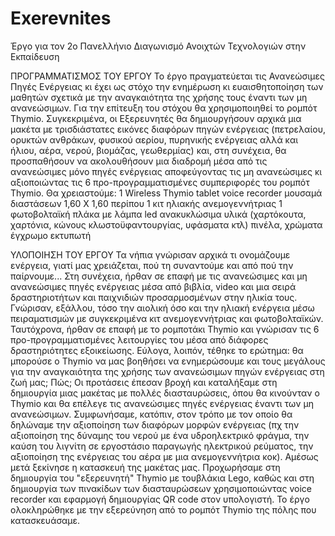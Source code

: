 # Exerevnites
Έργο για τον 2ο Πανελλήνιο Διαγωνισμό Ανοιχτών Τεχνολογιών στην Εκπαίδευση

ΠΡΟΓΡΑΜΜΑΤΙΣΜΟΣ ΤΟΥ ΕΡΓΟΥ
Το έργο πραγματεύεται τις Ανανεώσιμες Πηγές Ενέργειας κι έχει ως στόχο την ενημέρωση κι ευαισθητοποίηση των μαθητών σχετικά με την αναγκαιότητα της χρήσης τους έναντι των μη ανανεώσιμων. 
Για την επίτευξη του στόχου θα χρησιμοποιηθεί το ρομπότ Thymio.
Συγκεκριμένα, οι Εξερευνητές θα δημιουργήσουν αρχικά μια μακέτα με τρισδιάστατες εικόνες διαφόρων πηγών ενέργειας (πετρελαίου, ορυκτών ανθράκων, φυσικού αερίου, πυρηνικής ενέργειας αλλά και ήλιου, αέρα, νερού, βιομάζας, γεωθερμίας) και, στη συνέχεια, θα προσπαθήσουν να ακολουθήσουν μια διαδρομή μέσα από τις ανανεώσιμες μόνο πηγές ενέργειας αποφεύγοντας τις μη ανανεώσιμες κι αξιοποιώντας τις 6 προ-προγραμματισμένες συμπεριφορές του ρομπότ Thymio.
Θα χρειαστούμε:
1 Wireless Thymio
tablet
voice recorder
μουσαμά διαστάσεων 1,60 Χ 1,60 περίπου
1 κιτ ηλιακής ανεμογεννήτριας
1 φωτοβολταϊκή πλάκα με λάμπα led
ανακυκλώσιμα υλικά (χαρτόκουτα, χαρτόνια, κώνους κλωστοϋφαντουργίας, υφάσματα κτλ)
πινέλα, χρώματα
έγχρωμο εκτυπωτή

ΥΛΟΠΟΙΗΣΗ ΤΟΥ ΕΡΓΟΥ
Τα νήπια γνώρισαν αρχικά τι ονομάζουμε ενέργεια, γιατί μας χρειάζεται, πού τη συναντούμε και από πού την παίρνουμε... Στη συνέχεια, ήρθαν σε επαφή με τις ανανεώσιμες και μη ανανεώσιμες πηγές ενέργειας μέσα από βιβλία, video και μια σειρά δραστηριοτήτων και παιχνιδιών προσαρμοσμένων στην ηλικία τους.  Γνώρισαν, εξάλλου, τόσο την αιολική όσο και την ηλιακή ενέργεια μέσω πειραματισμών με συγκεκριμένα κιτ ανεμογεννήτριας και φωτοβολταϊκών.
Ταυτόχρονα, ήρθαν σε επαφή με το ρομποτάκι Thymio και γνώρισαν τις 6 προ-προγραμματισμένες λειτουργίες του μέσα από διάφορες δραστηριότητες εξοικείωσης.
Εύλογα, λοιπόν, τέθηκε το ερώτημα: θα μπορούσε ο Thymio να μας βοηθήσει να ενημερώσουμε και τους μεγάλους για την αναγκαιότητα της χρήσης των ανανεώσιμων πηγών ενέργειας στη ζωή μας; Πώς; Οι προτάσεις έπεσαν βροχή και καταλήξαμε στη δημιουργία μιας μακέτας με πολλές διασταυρώσεις, όπου θα κινούνταν ο Thymio και θα επέλεγε τις ανανεώσιμες πηγές ενέργειας έναντι των μη ανανεώσιμων. Συμφωνήσαμε, κατόπιν, στον τρόπο με τον οποίο θα δηλώναμε την αξιοποίηση των διαφόρων μορφών ενέργειας (πχ την αξιοποίηση της δύναμης του νερού με ένα υδροηλεκτρικό φράγμα, την καύση του λιγνίτη σε εργοστάσιο παραγωγής ηλεκτρικού ρεύματος, την αξιοποίηση της ενέργειας του αέρα με μια ανεμογεννήτρια κοκ).
Αμέσως μετά ξεκίνησε η κατασκευή της μακέτας μας.
Προχωρήσαμε στη δημιουργία του "εξερευνητή" Thymio με τουβλάκια Lego, καθώς και στη δημιουργία των πινακίδων των διασταυρώσεων χρησιμοποιώντας voice recorder και εφαρμογή δημιουργίας QR code στον υπολογιστή.
Το έργο ολοκληρώθηκε με την εξερεύνηση από το ρομπότ Thymio της πόλης που κατασκευάσαμε.
